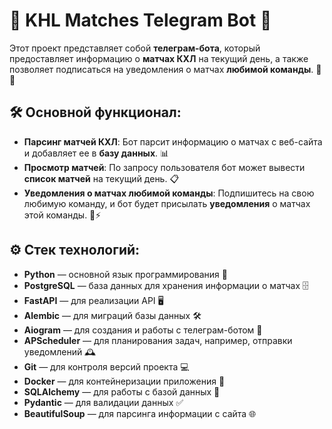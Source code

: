 
# 🏒 KHL Matches Telegram Bot 🤖

Этот проект представляет собой **телеграм-бота**, который предоставляет информацию о **матчах КХЛ** на текущий день, а также позволяет подписаться на уведомления о матчах **любимой команды**. 📅🎯

## 🛠️ Основной функционал:

- **Парсинг матчей КХЛ**: Бот парсит информацию о матчах с веб-сайта и добавляет ее в **базу данных**. 📊
- **Просмотр матчей**: По запросу пользователя бот может вывести **список матчей** на текущий день. 📋
- **Уведомления о матчах любимой команды**: Подпишитесь на свою любимую команду, и бот будет присылать **уведомления** о матчах этой команды. 🔔⚡

## ⚙️ Стек технологий:

- **Python** — основной язык программирования 🐍
- **PostgreSQL** — база данных для хранения информации о матчах 🗄️
- **FastAPI** — для реализации API 🖥️
- **Alembic** — для миграций базы данных 🛠️
- **Aiogram** — для создания и работы с телеграм-ботом 📲
- **APScheduler** — для планирования задач, например, отправки уведомлений 🕰️
- **Git** — для контроля версий проекта ‍💻
- **Docker** — для контейнеризации приложения 🐳
- **SQLAlchemy** — для работы с базой данных 🔌
- **Pydantic** — для валидации данных ✅
- **BeautifulSoup** — для парсинга информации с сайта 🌐